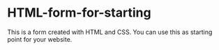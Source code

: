 # HTML-form-for-starting
This is a form created with HTML and CSS. You can use this as starting point for your website.
